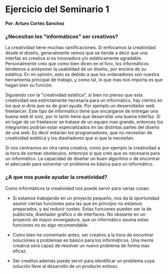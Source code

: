 # Ejercicio del Seminario 1

**Por: Arturo Cortés Sánchez**

### ¿Necesitan los "informáticos" ser creativos?

La creatividad tiene muchas ramificaciones. Si enfocamos la creatividad desde el diseño, generalmente vemos que se tiende a decir que una interfaz es creativa si es innovadora y/o estéticamente agradable.  Personalmente creo que como bien dicen en el foro, los informáticos tendemos a anteponer la usabilidad de un diseño, por encima de su estética. En mi opinión, esto es debido a que los ordenadores son nuestra herramienta principal de trabajo, y como tal, lo que mas nos importa es que hagan bien su función. 

Siguiendo con la "creatividad estética", si bien no pienso que esta creatividad sea estrictamente necesaria para un informático, hay ciertos en los que si diría que es de gran ayuda. Por ejemplo un desarrollador web freelancer. Este tipo de informático tiene que encargarse de entregar una buena web él solo, por lo tanto tiene que desarrollar una buena interfaz. Si en lugar de un freelancer se tratase de un equipo mas grande, entonces los  integrantes podrían estar especializados en las distintas partes del diseño de una web. Es decir estarían los programadores, que no necesitan de creatividad estética y los diseñadores que si que la necesitan.

Si nos centramos en otra rama creativa, como por ejemplo la creatividad a la hora de sortear obstáculos, entonces si que creo que es necesaria para un informático. La capacidad de diseñar un buen algoritmo o de encontrar el adecuado para solventar un problema es básica para un informático.

### ¿A que nos puede ayudar la creatividad?

 Como informáticos la creatividad nos puede servir para varias cosas: 

* Si estamos trabajando en un proyecto pequeño, nos da la oportunidad asumir ciertas funciones para las que en principio no estamos preparados, y así reducir costes. Estas funciones pueden ser la de publicista, diseñador gráfico o de interfaces. No obstante en un proyecto de mayor envergadura, que un informático asuma estas funciones no es algo recomendable.

* Como bien he comentado antes, ser creativo a la hora de encontrar soluciones a problemas es básico para los informáticos. Una mente creativa será capaz de resolver un nuevo problema de forma mas eficaz.
* Ser creativo además puede servir para identificar un problema cuya solución lleve al desarrollo de un producto exitoso.

